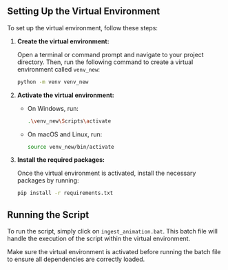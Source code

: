 ## Setting Up the Virtual Environment

To set up the virtual environment, follow these steps:

1. **Create the virtual environment:**

   Open a terminal or command prompt and navigate to your project directory. Then, run the following command to create a virtual environment called `venv_new`:

   ```sh
   python -m venv venv_new
   ```

2. **Activate the virtual environment:**

   - On Windows, run:
     ```sh
     .\venv_new\Scripts\activate
     ```
   - On macOS and Linux, run:
     ```sh
     source venv_new/bin/activate
     ```

3. **Install the required packages:**

   Once the virtual environment is activated, install the necessary packages by running:
   ```sh
   pip install -r requirements.txt
   ```

## Running the Script

To run the script, simply click on `ingest_animation.bat`. This batch file will handle the execution of the script within the virtual environment.

Make sure the virtual environment is activated before running the batch file to ensure all dependencies are correctly loaded.
